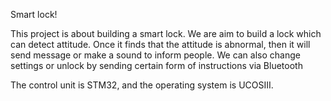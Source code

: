 Smart lock!

This project is about building a smart lock.
We are aim to build a lock which can detect attitude. Once it finds that the attitude is abnormal, then it will send message or make a sound to inform people. We can also change settings or unlock by sending certain form of instructions via Bluetooth

The control unit is STM32, and the operating system is UCOSIII.



